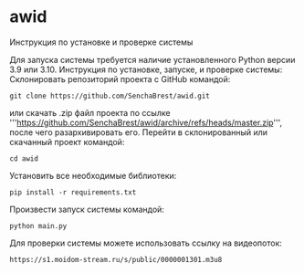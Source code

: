 # awid

Инструкция по установке и проверке системы

Для запуска системы требуется наличие установленного Python версии 3.9 или 3.10.
Инструкция по установке, запуске, и проверке системы:
Склонировать репозиторий проекта с GitHub командой: 

	git clone https://github.com/SenchaBrest/awid.git
или скачать .zip файл проекта по ссылке '''https://github.com/SenchaBrest/awid/archive/refs/heads/master.zip''', после чего разархивировать его.
Перейти в склонированный или скачанный проект командой:

	cd awid
Установить все необходимые библиотеки:

	pip install -r requirements.txt
Произвести запуск системы командой:

	python main.py
Для проверки системы можете использовать ссылку на видеопоток:

	https://s1.moidom-stream.ru/s/public/0000001301.m3u8
